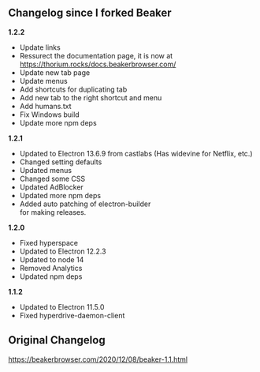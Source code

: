 ## Changelog since I forked Beaker
__1.2.2__
 - Update links
 - Ressurect the documentation page, it is now at https://thorium.rocks/docs.beakerbrowser.com/
 - Update new tab page
 - Update menus
 - Add shortcuts for duplicating tab
 - Add new tab to the right shortcut and menu
 - Add humans.txt
 - Fix Windows build
 - Update more npm deps

__1.2.1__
 - Updated to Electron 13.6.9 from castlabs (Has widevine for Netflix, etc.)
 - Changed setting defaults
 - Updated menus
 - Changed some CSS
 - Updated AdBlocker
 - Updated more npm deps
 - Added auto patching of electron-builder \
   for making releases.

__1.2.0__
 - Fixed hyperspace
 - Updated to Electron 12.2.3
 - Updated to node 14
 - Removed Analytics
 - Updated npm deps

__1.1.2__
 - Updated to Electron 11.5.0
 - Fixed hyperdrive-daemon-client

## Original Changelog
https://beakerbrowser.com/2020/12/08/beaker-1.1.html
